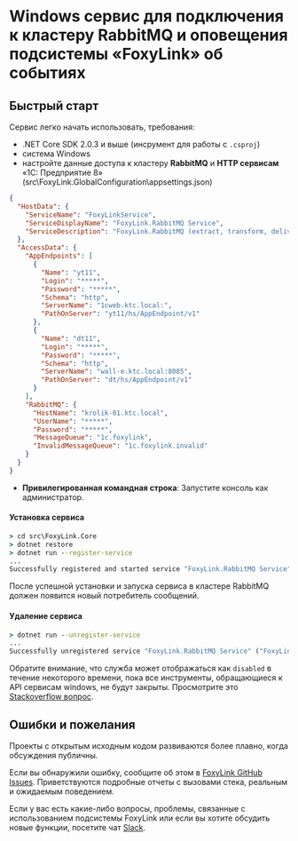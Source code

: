 # Windows сервис для подключения к кластеру RabbitMQ и оповещения подсистемы «FoxyLink» об событиях 

## Быстрый старт

Сервис легко начать использовать, требования:
* .NET Core SDK 2.0.3 и выше (инсрумент для работы с `.csproj`)
* система Windows
* настройте данные доступа к кластеру **RabbitMQ** и **HTTP сервисам** «1С: Предприятие 8» (src\FoxyLink.GlobalConfiguration\appsettings.json)
```json
{
  "HostData": {
    "ServiceName": "FoxyLinkService",
    "ServiceDisplayName": "FoxyLink.RabbitMQ Service",
    "ServiceDescription": "FoxyLink.RabbitMQ (extract, transform, deliver messages to the «1C:Enterprise 8» consumers)"
  },
  "AccessData": {
    "AppEndpoints": [
      {
        "Name": "yt11",
        "Login": "*****",
        "Password": "*****",
        "Schema": "http",
        "ServerName": "1cweb.ktc.local:",
        "PathOnServer": "yt11/hs/AppEndpoint/v1"
      },
      {
        "Name": "dt11",
        "Login": "*****",
        "Password": "*****",
        "Schema": "http",
        "ServerName": "wall-e.ktc.local:8085",
        "PathOnServer": "dt/hs/AppEndpoint/v1"
      }
    ],
    "RabbitMQ": {
      "HostName": "krolik-01.ktc.local",
      "UserName": "*****",
      "Password": "*****",
      "MessageQueue": "1c.foxylink",
      "InvalidMessageQueue": "1c.foxylink.invalid"
    }
  }
}
```
* **Привилегированная командная строка**: Запустите консоль как администратор.

#### Установка сервиса

```cmd
> cd src\FoxyLink.Core
> dotnet restore
> dotnet run --register-service
...
Successfully registered and started service "FoxyLink.RabbitMQ Service" ("FoxyLink.RabbitMQ (extract, transform, deliver messages to the «1C:Enterprise 8» consumers)")
```

После успешной установки и запуска сервиса в кластере RabbitMQ должен появится новый потребитель сообщений.

#### Удаление сервиса

```cmd
> dotnet run --unregister-service
...
Successfully unregistered service "FoxyLink.RabbitMQ Service" ("FoxyLink.RabbitMQ (extract, transform, deliver messages to the «1C:Enterprise 8» consumers)")
```
Обратите внимание, что служба может отображаться как `disabled` в течение некоторого времени, пока все инструменты, обращающиеся к API сервисам windows, не будут закрыты.
Просмотрите это [Stackoverflow вопрос](http://stackoverflow.com/questions/20561990/how-to-solve-the-specified-service-has-been-marked-for-deletion-error).

## Ошибки и пожелания

Проекты с открытым исходным кодом развиваются более плавно, когда обсуждения публичны.

Если вы обнаружили ошибку, сообщите об этом в [FoxyLink GitHub Issues](https://github.com/pbazeliuk/FoxyLink/issues?state=open). Приветствуются подробные отчеты с вызовами стека, реальным и ожидаемым поведением.

Если у вас есть какие-либо вопросы, проблемы, связанные с использованием подсистемы FoxyLink или если вы хотите обсудить новые функции, посетите чат [Slack](https://foxylinkio.herokuapp.com/).
